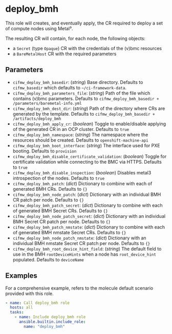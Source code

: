 # deploy_bmh

This role will creates, and eventually apply, the CR required to
deploy a set of compute nodes using Metal³.

The resulting CR will contain, for each node, the following objects:

* a `Secret` (type `Opaque`) CR with the credentials of the (v)bmc resources
* a `BareMetalHost` CR with the required parameters

## Parameters

* `cifmw_deploy_bmh_basedir`: (*string*) Base directory. Defaults to `cifmw_basedir` which defaults to `~/ci-framework-data`.
* `cifmw_deploy_bmh_parameters_file`:  (*string*) Path of the file which contains (v)bmc parameters. Defaults to `cifmw_deploy_bmh_basedir + /parameters/baremetal-info.yml`
* `cifmw_deploy_bmh_dest_dir`: (*string*) Path of the directory where CRs are generated by the template. Defaults to `cifmw_deploy_bmh_basedir + /artifacts/deploy_bmh`
* `cifmw_deploy_bmh_apply_cr`: (*boolean*) Toggle to enable/disable applying of the generated CR in an OCP cluster. Defaults to `true`
* `cifmw_deploy_bmh_namespace`: (*string*) The namespace where the resources should be created. Defaults to `openshift-machine-api`
* `cifmw_deploy_bmh_boot_interface`: (*string*) The interface used for PXE booting. Defaults to `provision`
* `cifmw_deploy_bmh_disable_certificate_validation`: (*boolean*) Toggle for certificate validation while connecting to the BMC via HTTPS. Defaults to `true`
* `cifmw_deploy_bmh_disable_inspection`: (*boolean*) Disables metal3 introspection of the nodes. Defaults to `true`
* `cifmw_deploy_bmh_patch`: (*dict*) Dictionary to combine with each of generated BMH CRs. Defaults to `{}`
* `cifmw_deploy_bmh_node_patch`: (*dict*) Dictionary with an individual BMH CR patch per node. Defaults to `{}`
* `cifmw_deploy_bmh_patch_secret`: (*dict*) Dictionary to combine with each of generated BMH Secret CRs. Defaults to `{}`
* `cifmw_deploy_bmh_node_patch_secret`: (*dict*) Dictionary with an individual BMH Secret CR patch per node. Defaults to `{}`
* `cifmw_deploy_bmh_patch_nmstate`: (*dict*) Dictionary to combine with each of generated BMH nmstate Secret CRs. Defaults to `{}`
* `cifmw_deploy_bmh_node_patch_nmstate`: (*dict*) Dictionary with an individual BMH nmstate Secret CR patch per node. Defaults to `{}`
* `cifmw_deploy_bmh_root_device_hint_field`: (*string*) The default field to use in the BMH `rootDeviceHints` when a node has `root_device_hint` populated. Defaults to `deviceName`

## Examples

For a comprehensive example, refers to the molecule default scenario provided with this role.

```yaml
- name: Call deploy_bmh role
  hosts: all
  tasks:
    - name: Include deploy_bmh role
      ansible.builtin.include_role:
        name: "deploy_bmh"
```
